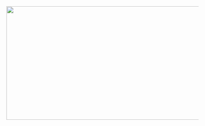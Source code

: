 <a href="https://github.com/devxb/gitanimals">
<img
  src="https://render.gitanimals.org/farms/naviadev"
  width="600"
  height="300"
/>
</a>
